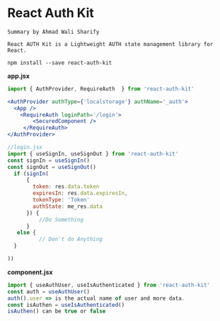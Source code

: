 # React Auth Kit

`Summary by Ahmad Wali Sharify`

    React AUTH Kit is a Lightweight AUTH state management library for React.
```
npm install --save react-auth-kit
```
**app.jsx**
```jsx
import { AuthProvider, RequireAuth  } from 'react-auth-kit'

<AuthProvider authType={'localstorage'} authName='_auth'>
  <App />
    <RequireAuth loginPath='/login'>
        <SecuredComponent />
     </RequireAuth>
</AuthProvider>

//login.jsx
import { useSignIn, useSignOut } from 'react-auth-kit'
const signIn = useSignIn()
const signOut = useSignOut()
  if (signIn(
      {
        token: res.data.token
        expiresIn: res.data.expiresIn,
        tokenType: 'Token'
        authState: me_res.data
      }) {
          //Do Something
      }
   else {
          // Don't do Anything
  }

))
```
**component.jsx**

```jsx
import { useAuthUser, useIsAuthenticated } from 'react-auth-kit'
const auth = useAuthUser()
auth().user => is the actual name of user and more data.
const isAuthen = useIsAuthenticated()
isAuthen() can be true or false
```